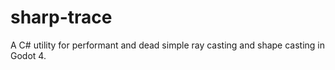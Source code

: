 # sharp-trace
A C# utility for performant and dead simple ray casting and shape casting in Godot 4.
